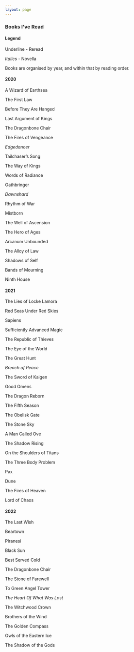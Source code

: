```yaml
---
layout: page
---
```

### Books I've Read

#### Legend

Underline - Reread

*Italics* - Novella 

Books are organised by year, and within that by reading order.

#### 2020

A Wizard of Earthsea 

The First Law

Before They Are Hanged 

Last Argument of Kings 

The Dragonbone Chair 

The Fires of Vengeance 

*Edgedancer* 

Tailchaser’s Song

The Way of Kings 

Words of Radiance 

Oathbringer

*Dawnshard* 

Rhythm of War

Mistborn 

The Well of Ascension 

The Hero of Ages 

Arcanum Unbounded 

The Alloy of Law

Shadows of Self

Bands of Mourning

Ninth House  

#### 2021

The Lies of Locke Lamora 

Red Seas Under Red Skies

Sapiens 

Sufficiently Advanced Magic 

The Republic of Thieves 

The Eye of the World 

The Great Hunt

*Breach of Peace*

The Sword of Kaigen

Good Omens

The Dragon Reborn

The Fifth Season

The Obelisk Gate

The Stone Sky

A Man Called Ove

The Shadow Rising 

On the Shoulders of Titans

The Three Body Problem

Pax

Dune

The Fires of Heaven

Lord of Chaos

#### 2022

The Last Wish

Beartown

Piranesi 

Black Sun

Best Served Cold

The Dragonbone Chair

The Stone of Farewell

To Green Angel Tower

*The Heart Of What Was Lost*

The Witchwood Crown 

Brothers of the Wind

The Golden Compass

Owls of the Eastern Ice

The Shadow of the Gods